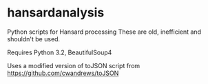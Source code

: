 hansardanalysis
===============

Python scripts for Hansard processing
These are old, inefficient and shouldn't be used.

Requires Python 3.2, BeautifulSoup4

Uses a modified version of toJSON script from https://github.com/cwandrews/toJSON
